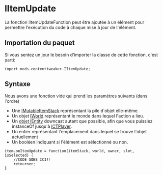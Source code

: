 # IItemUpdate

La fonction IItemUpdateFunction peut être ajoutée à un élément [](/Mods/ContentTweaker/Vanilla/Creatable_Content/Item/) pour permettre l'exécution du code à chaque mise à jour de l'élément.

## Importation du paquet

Si vous sentez un jour le besoin d'importer la classe de cette fonction, c'est parti:

```zenscript
import mods.contenttweaker.IItemUpdate;
```

## Syntaxe

Nous avons une fonction vide qui prend les paramètres suivants (dans l'ordre)

- Une [IMutableItemStack](/Mods/ContentTweaker/Vanilla/Types/Item/IMutableItemStack/) représentant la pile d'objet elle-même.
- Un objet [IWorld](/Mods/ContentTweaker/Vanilla/Types/World/IWorld/) représentant le monde dans lequel l'action a lieu.
- Un [objet IEntity](/Vanilla/Entities/IEntity/) downcast autant que possible, afin que vous puissiez instanceOf jusqu'à [ICTPlayer](/Mods/ContentTweaker/Vanilla/Types/Player/ICTPlayer/).
- Un entier représentant l'emplacement dans lequel se trouve l'objet actuellement
- Un booléen indiquant si l'élément est sélectionné ou non.

```zenscript
item.onItemUpdate = function(itemStack, world, owner, slot, isSelected) {
    //CODE GOES ICI!!
    retourner;
}
```